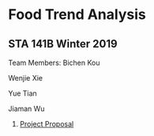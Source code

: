 # Food Trend Analysis 
## STA 141B Winter 2019 


Team Members:
Bichen Kou

Wenjie Xie

Yue Tian

Jiaman Wu


1. [Project Proposal](https://github.com/2019-winter-ucdavis-sta141b/project-bon-appetit/blob/master/Proposal.ipynb)
